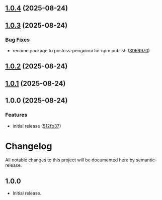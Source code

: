 ## [1.0.4](https://github.com/thesadzzad/penguinui/compare/v1.0.3...v1.0.4) (2025-08-24)

## [1.0.3](https://github.com/thesadzzad/penguinui/compare/v1.0.2...v1.0.3) (2025-08-24)


### Bug Fixes

* rename package to postcss-penguinui for npm publish ([3069970](https://github.com/thesadzzad/penguinui/commit/3069970dd31b9bae1fc3276b7e0073fcf0fa2ad1))

## [1.0.2](https://github.com/thesadzzad/penguinui/compare/v1.0.1...v1.0.2) (2025-08-24)

## [1.0.1](https://github.com/thesadzzad/penguinui/compare/v1.0.0...v1.0.1) (2025-08-24)

## 1.0.0 (2025-08-24)


### Features

* initial release ([512fb37](https://github.com/thesadzzad/penguinui/commit/512fb37540f6e6e5dd0291e58a2757276902f9b7))

# Changelog

All notable changes to this project will be documented here by semantic-release.

## 1.0.0

- Initial release.
